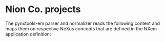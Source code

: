 # Nion Co. projects

The pynxtools-em parser and normalizer reads the following content and maps them on respective NeXus concepts that are defined in the NXem application definition:
